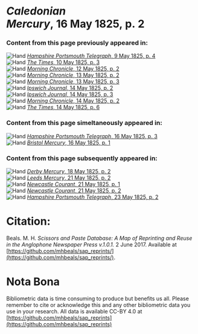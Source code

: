# *Caledonian Mercury*, 16 May 1825, p. 2  
  
### Content from this page previously appeared in:  
![Hand](http://scissorsandpaste.net/wp-content/uploads/2017/06/smallhandpointer.png) [*Hampshire Portsmouth Telegraph*, 9 May 1825, p. 4](https://mhbeals.github.io/sap_html/Hampshire-Portsmouth-Telegraph/Hampshire-Portsmouth-Telegraph-9-May-1825-p-4)  
![Hand](http://scissorsandpaste.net/wp-content/uploads/2017/06/smallhandpointer.png) [*The Times*, 10 May 1825, p. 3](https://mhbeals.github.io/sap_html/The-Times/The-Times-10-May-1825-p-3)  
![Hand](http://scissorsandpaste.net/wp-content/uploads/2017/06/smallhandpointer.png) [*Morning Chronicle*, 12 May 1825, p. 2](https://mhbeals.github.io/sap_html/Morning-Chronicle/Morning-Chronicle-12-May-1825-p-2)  
![Hand](http://scissorsandpaste.net/wp-content/uploads/2017/06/smallhandpointer.png) [*Morning Chronicle*, 13 May 1825, p. 2](https://mhbeals.github.io/sap_html/Morning-Chronicle/Morning-Chronicle-13-May-1825-p-2)  
![Hand](http://scissorsandpaste.net/wp-content/uploads/2017/06/smallhandpointer.png) [*Morning Chronicle*, 13 May 1825, p. 3](https://mhbeals.github.io/sap_html/Morning-Chronicle/Morning-Chronicle-13-May-1825-p-3)  
![Hand](http://scissorsandpaste.net/wp-content/uploads/2017/06/smallhandpointer.png) [*Ipswich Journal*, 14 May 1825, p. 2](https://mhbeals.github.io/sap_html/Ipswich-Journal/Ipswich-Journal-14-May-1825-p-2)  
![Hand](http://scissorsandpaste.net/wp-content/uploads/2017/06/smallhandpointer.png) [*Ipswich Journal*, 14 May 1825, p. 3](https://mhbeals.github.io/sap_html/Ipswich-Journal/Ipswich-Journal-14-May-1825-p-3)  
![Hand](http://scissorsandpaste.net/wp-content/uploads/2017/06/smallhandpointer.png) [*Morning Chronicle*, 14 May 1825, p. 2](https://mhbeals.github.io/sap_html/Morning-Chronicle/Morning-Chronicle-14-May-1825-p-2)  
![Hand](http://scissorsandpaste.net/wp-content/uploads/2017/06/smallhandpointer.png) [*The Times*, 14 May 1825, p. 6](https://mhbeals.github.io/sap_html/The-Times/The-Times-14-May-1825-p-6)  
  
### Content from this page simeltaneously appeared in:  
![Hand](http://scissorsandpaste.net/wp-content/uploads/2017/06/smallhandpointer.png) [*Hampshire Portsmouth Telegraph*, 16 May 1825, p. 3](https://mhbeals.github.io/sap_html/Hampshire-Portsmouth-Telegraph/Hampshire-Portsmouth-Telegraph-16-May-1825-p-3)  
![Hand](http://scissorsandpaste.net/wp-content/uploads/2017/06/smallhandpointer.png) [*Bristol Mercury*, 16 May 1825, p. 1](https://mhbeals.github.io/sap_html/Bristol-Mercury/Bristol-Mercury-16-May-1825-p-1)  
  
### Content from this page subsequently appeared in:  
![Hand](http://scissorsandpaste.net/wp-content/uploads/2017/06/smallhandpointer.png) [*Derby Mercury*, 18 May 1825, p. 2](https://mhbeals.github.io/sap_html/Derby-Mercury/Derby-Mercury-18-May-1825-p-2)  
![Hand](http://scissorsandpaste.net/wp-content/uploads/2017/06/smallhandpointer.png) [*Leeds Mercury*, 21 May 1825, p. 2](https://mhbeals.github.io/sap_html/Leeds-Mercury/Leeds-Mercury-21-May-1825-p-2)  
![Hand](http://scissorsandpaste.net/wp-content/uploads/2017/06/smallhandpointer.png) [*Newcastle Courant*, 21 May 1825, p. 1](https://mhbeals.github.io/sap_html/Newcastle-Courant/Newcastle-Courant-21-May-1825-p-1)  
![Hand](http://scissorsandpaste.net/wp-content/uploads/2017/06/smallhandpointer.png) [*Newcastle Courant*, 21 May 1825, p. 2](https://mhbeals.github.io/sap_html/Newcastle-Courant/Newcastle-Courant-21-May-1825-p-2)  
![Hand](http://scissorsandpaste.net/wp-content/uploads/2017/06/smallhandpointer.png) [*Hampshire Portsmouth Telegraph*, 23 May 1825, p. 2](https://mhbeals.github.io/sap_html/Hampshire-Portsmouth-Telegraph/Hampshire-Portsmouth-Telegraph-23-May-1825-p-2)  


# Citation: 

Beals. M. H. *Scissors and Paste Database: A Map of Reprinting and Reuse in the Anglophone Newspaper Press v.1.0.1.* 2 June 2017. Available at [https://github.com/mhbeals/sap_reprints/](https://github.com/mhbeals/sap_reprints/). 

# Nota Bona

Bibliometric data is time consuming to produce but benefits us all. Please remember to cite or acknowledge this and any other bibliometric data you use in your research. All data is available CC-BY 4.0 at [https://github.com/mhbeals/sap_reprints](https://github.com/mhbeals/sap_reprints)